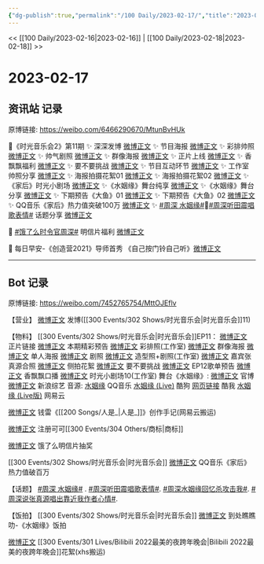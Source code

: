 ```yaml
---
{"dg-publish":true,"permalink":"/100 Daily/2023-02-17/","title":"2023-02-17","created":"2023-02-18T17:41:45.000+08:00","updated":"2023-02-26T00:50:23.000+08:00"}
---
```



<< [[100 Daily/2023-02-16\|2023-02-16]] | [[100 Daily/2023-02-18\|2023-02-18]] >>

# 2023-02-17

## 资讯站 记录

原博链接: https://weibo.com/6466290670/MtunBvHUk

💫《时光音乐会2》第11期
✨ 深深发博 [微博正文](https://m.weibo.cn/6466290670/4870242666287499)
✨ 节目海报 [微博正文](https://m.weibo.cn/6466290670/4870175801215515)
✨ 彩排帅照 [微博正文](https://m.weibo.cn/6466290670/4870215957743497)
✨ 帅气剧照 [微博正文](https://m.weibo.cn/6466290670/4870114157266167)
✨ 群像海报 [微博正文](https://m.weibo.cn/6466290670/4870204665890833)
✨ 正片上线 [微博正文](https://m.weibo.cn/6466290670/4870254247283585)
✨ 香飘飘福利 [微博正文](https://m.weibo.cn/6466290670/4870258639246971)
✨ 要不要挑战 [微博正文](https://m.weibo.cn/6466290670/4870171686602176)
✨ 节目互动环节 [微博正文](https://m.weibo.cn/6466290670/4870263097000049)
✨ 工作室帅照分享 [微博正文](https://m.weibo.cn/6466290670/4870258102108351)
✨ 海报拍摄花絮01 [微博正文](https://m.weibo.cn/6466290670/4870177970457997)
✨ 海报拍摄花絮02 [微博正文](https://m.weibo.cn/6466290670/4870170222529451)
✨《家后》时光小剧场 [微博正文](https://m.weibo.cn/6466290670/4870263738469100)
✨《水姻缘》舞台纯享 [微博正文](https://m.weibo.cn/6466290670/4870248065665010)
✨《水姻缘》舞台分享 [微博正文](https://m.weibo.cn/6466290670/4870220743707258)
✨ 下期预告《大鱼》01 [微博正文](https://m.weibo.cn/6466290670/4870236996112236)
✨ 下期预告《大鱼》02 [微博正文](https://m.weibo.cn/6466290670/4870254503395541)
✨ QQ音乐《家后》热力值突破100万
[微博正文](https://m.weibo.cn/6466290670/4870171388545455)
✨ [#周深 水姻缘#](https://s.weibo.com/weibo?q=%23%E5%91%A8%E6%B7%B1%20%E6%B0%B4%E5%A7%BB%E7%BC%98%23)🎵[#周深听田震唱歌表情#](https://s.weibo.com/weibo?q=%23%E5%91%A8%E6%B7%B1%E5%90%AC%E7%94%B0%E9%9C%87%E5%94%B1%E6%AD%8C%E8%A1%A8%E6%83%85%23)
话题分享 [微博正文](https://m.weibo.cn/6466290670/4870248165018106)

💫 [#饿了么时令官周深#](https://s.weibo.com/weibo?q=%23%E9%A5%BF%E4%BA%86%E4%B9%88%E6%97%B6%E4%BB%A4%E5%AE%98%E5%91%A8%E6%B7%B1%23) 明信片福利 [微博正文](https://m.weibo.cn/6466290670/4870092641013597)

💫 每日早安-《创造营2021》导师首秀
《自己按门铃自己听》[微博正文](https://m.weibo.cn/6466290670/4870042385385587)

---
## Bot 记录

原博链接: https://weibo.com/7452765754/MttOJEflv

【营业】
[微博正文](https://m.weibo.cn/1736988591/4870238376823261) 发博([[300 Events/302 Shows/时光音乐会\|时光音乐会]]11)

【物料】
[[300 Events/302 Shows/时光音乐会\|时光音乐会]]EP11：
[微博正文](https://m.weibo.cn/7703778879/4870221317279337) 正片链接
[微博正文](https://m.weibo.cn/7703778879/4870087490667218) 本期精彩预告
[微博正文](https://m.weibo.cn/7478855230/4870209213827315) 彩排照(工作室)
[微博正文](https://m.weibo.cn/7703778879/4870199411740019) 群像海报
[微博正文](https://m.weibo.cn/7703778879/4870175063017741) 单人海报
[微博正文](https://m.weibo.cn/7703778879/4870110135716419) 剧照
[微博正文](https://m.weibo.cn/7478855230/4870254075579718) 造型照+剧照(工作室)
[微博正文](https://m.weibo.cn/5908064369/4870169849237035) 嘉宾张真源合照
[微博正文](https://m.weibo.cn/5337758780/4870175272207688) 侧拍花絮
[微博正文](https://m.weibo.cn/7703778879/4870170537364401) 要不要挑战
[微博正文](https://m.weibo.cn/7703778879/4870253589563689) EP12歌单预告
[微博正文](https://m.weibo.cn/2373608053/4870252674681276) 香飘飘口播
[微博正文](https://m.weibo.cn/7478855230/4870261243909185) 时光小剧场10(工作室)
舞台《水姻缘》:
[微博正文](https://m.weibo.cn/7703778879/4870218600159413) 官博
[微博正文](https://m.weibo.cn/1878335471/4870219971956955) 新浪综艺
音源:
[水姻缘](https://weibo.cn/sinaurl?u=https%3A%2F%2Fc.y.qq.com%2Fbase%2Ffcgi-bin%2Fu%3F__%3DZLpCUVKacGM7) QQ音乐
[水姻缘 (Live)](https://weibo.cn/sinaurl?u=https%3A%2F%2Ft3.kugou.com%2Fsong.html%3Fid%3DfwDwn4dB8V2) 酷狗
[网页链接](https://weibo.cn/sinaurl?u=https%3A%2F%2Fm.kuwo.cn%2Fyinyue%2F262493499%3Ff%3Dip%26t%3Dusercopy) 酷我
[水姻缘 (Live版)](https://weibo.cn/sinaurl?u=https%3A%2F%2Fy.music.163.com%2Fm%2Fsong%3Fid%3D2023207804) 网易云

[微博正文](https://m.weibo.cn/7516028109/4870216368787066) 钱雷《[[200 Songs/人是_\|人是_]]》创作手记(网易云搬运)

[微博正文](https://m.weibo.cn/2297360854/4870089796487451) 注册可可[[300 Events/304 Others/商标\|商标]]

[微博正文](https://m.weibo.cn/7756461320/4870091257415824) 饿了么明信片抽奖

[[300 Events/302 Shows/时光音乐会\|时光音乐会]]
[微博正文](https://m.weibo.cn/2169129705/4870160400255248) QQ音乐《家后》热力值破百万

【话题】
[#周深 水姻缘#](https://s.weibo.com/weibo?q=%23%E5%91%A8%E6%B7%B1%20%E6%B0%B4%E5%A7%BB%E7%BC%98%23) .
[#周深听田震唱歌表情#](https://s.weibo.com/weibo?q=%23%E5%91%A8%E6%B7%B1%E5%90%AC%E7%94%B0%E9%9C%87%E5%94%B1%E6%AD%8C%E8%A1%A8%E6%83%85%23).
[#周深水姻缘回忆杀攻击我#](https://s.weibo.com/weibo?q=%23%E5%91%A8%E6%B7%B1%E6%B0%B4%E5%A7%BB%E7%BC%98%E5%9B%9E%E5%BF%86%E6%9D%80%E6%94%BB%E5%87%BB%E6%88%91%23).
[#周深说张真源唱出靠近我作者心情#](https://s.weibo.com/weibo?q=%23%E5%91%A8%E6%B7%B1%E8%AF%B4%E5%BC%A0%E7%9C%9F%E6%BA%90%E5%94%B1%E5%87%BA%E9%9D%A0%E8%BF%91%E6%88%91%E4%BD%9C%E8%80%85%E5%BF%83%E6%83%85%23).

【饭拍】
[[300 Events/302 Shows/时光音乐会\|时光音乐会]]
[微博正文](https://m.weibo.cn/5488485092/4870220701501249) 到处瞧瞧叻-《水姻缘》饭拍

[微博正文](https://m.weibo.cn/5122158435/4870164313017502) [[300 Events/301 Lives/Bilibili 2022最美的夜跨年晚会\|Bilibili 2022最美的夜跨年晚会]]花絮(xhs搬运)
